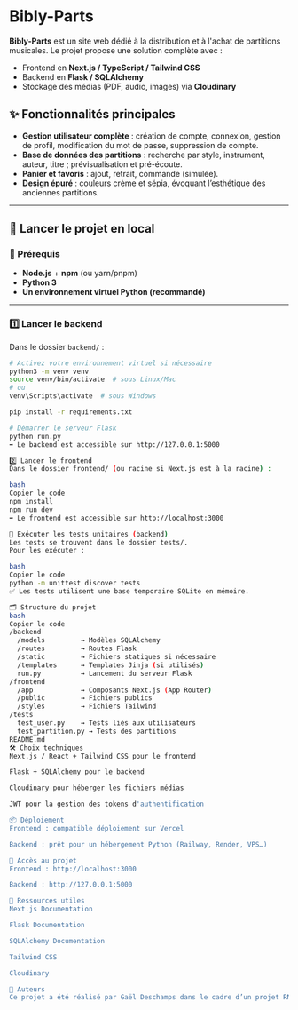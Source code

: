# Bibly-Parts

**Bibly-Parts** est un site web dédié à la distribution et à l'achat de partitions musicales.
Le projet propose une solution complète avec :
- Frontend en **Next.js / TypeScript / Tailwind CSS**
- Backend en **Flask / SQLAlchemy**
- Stockage des médias (PDF, audio, images) via **Cloudinary**

## ✨ Fonctionnalités principales

- **Gestion utilisateur complète** : création de compte, connexion, gestion de profil, modification du mot de passe, suppression de compte.
- **Base de données des partitions** : recherche par style, instrument, auteur, titre ; prévisualisation et pré-écoute.
- **Panier et favoris** : ajout, retrait, commande (simulée).
- **Design épuré** : couleurs crème et sépia, évoquant l’esthétique des anciennes partitions.

---

## 🚀 Lancer le projet en local

### 🔹 Prérequis

- **Node.js** + **npm** (ou yarn/pnpm)
- **Python 3**
- **Un environnement virtuel Python (recommandé)**

---

### 1️⃣ Lancer le backend

Dans le dossier `backend/` :
```bash
# Activez votre environnement virtuel si nécessaire
python3 -m venv venv
source venv/bin/activate  # sous Linux/Mac
# ou
venv\Scripts\activate  # sous Windows

pip install -r requirements.txt

# Démarrer le serveur Flask
python run.py
➡️ Le backend est accessible sur http://127.0.0.1:5000

2️⃣ Lancer le frontend
Dans le dossier frontend/ (ou racine si Next.js est à la racine) :

bash
Copier le code
npm install
npm run dev
➡️ Le frontend est accessible sur http://localhost:3000

🧪 Exécuter les tests unitaires (backend)
Les tests se trouvent dans le dossier tests/.
Pour les exécuter :

bash
Copier le code
python -m unittest discover tests
✅ Les tests utilisent une base temporaire SQLite en mémoire.

🗂 Structure du projet
bash
Copier le code
/backend
  /models         → Modèles SQLAlchemy
  /routes         → Routes Flask
  /static         → Fichiers statiques si nécessaire
  /templates      → Templates Jinja (si utilisés)
  run.py          → Lancement du serveur Flask
/frontend
  /app            → Composants Next.js (App Router)
  /public         → Fichiers publics
  /styles         → Fichiers Tailwind
/tests
  test_user.py    → Tests liés aux utilisateurs
  test_partition.py → Tests des partitions
README.md
🛠 Choix techniques
Next.js / React + Tailwind CSS pour le frontend

Flask + SQLAlchemy pour le backend

Cloudinary pour héberger les fichiers médias

JWT pour la gestion des tokens d'authentification

📦 Déploiement
Frontend : compatible déploiement sur Vercel

Backend : prêt pour un hébergement Python (Railway, Render, VPS…)

📌 Accès au projet
Frontend : http://localhost:3000

Backend : http://127.0.0.1:5000

🔗 Ressources utiles
Next.js Documentation

Flask Documentation

SQLAlchemy Documentation

Tailwind CSS

Cloudinary

🤝 Auteurs
Ce projet a été réalisé par Gaël Deschamps dans le cadre d’un projet RNCP Niveau 6, sanctionnant un formation de Developpeur FullStack au sein d'Holberton School Laval.
